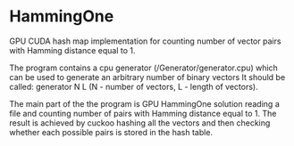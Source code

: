 # HammingOne
GPU CUDA hash map implementation for counting number of vector pairs with Hamming distance equal to 1.

The program contains a cpu generator (/Generator/generator.cpu) which can be used to generate an arbitrary number of binary vectors
It should be called: generator N L (N - number of vectors, L - length of vectors).

The main part of the the program is GPU HammingOne solution reading a file and counting number of pairs with Hamming distance equal to 1.
The result is achieved by cuckoo hashing all the vectors and then checking whether each possible pairs is stored in the hash table.


